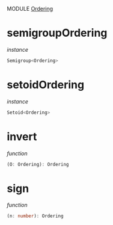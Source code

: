MODULE [Ordering](https://github.com/gcanti/fp-ts/blob/master/src/Ordering.ts)

# semigroupOrdering

_instance_

```ts
Semigroup<Ordering>
```

# setoidOrdering

_instance_

```ts
Setoid<Ordering>
```

# invert

_function_

```ts
(O: Ordering): Ordering
```

# sign

_function_

```ts
(n: number): Ordering
```

